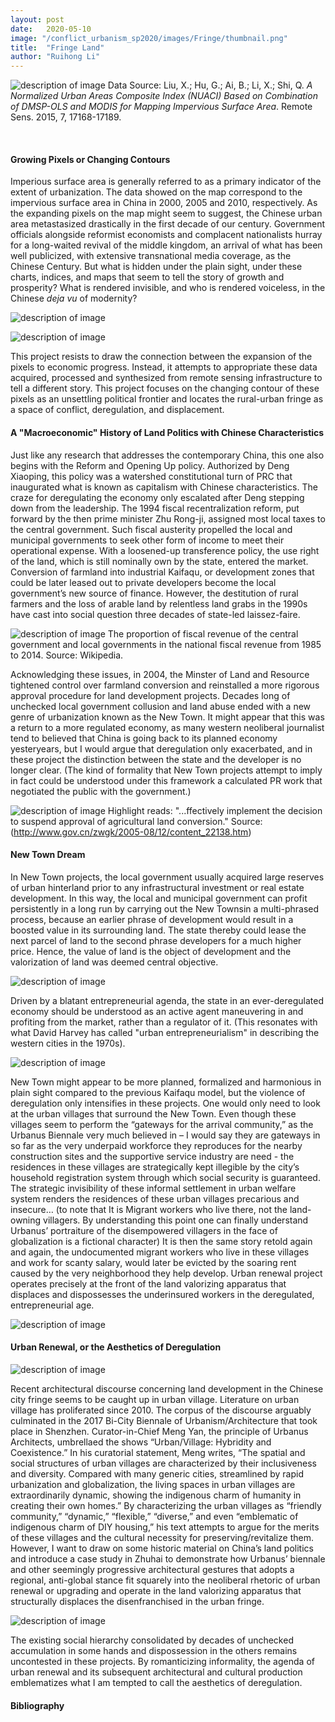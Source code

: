 ```yaml
---
layout: post
date:   2020-05-10
image: "/conflict_urbanism_sp2020/images/Fringe/thumbnail.png"
title:  "Fringe Land"
author: "Ruihong Li"
---
```


![description of image](/conflict_urbanism_sp2020/images/Fringe/cn_isa2.png)
Data Source: Liu, X.; Hu, G.; Ai, B.; Li, X.; Shi, Q. *A Normalized Urban Areas Composite Index (NUACI) Based on Combination of DMSP-OLS and MODIS for Mapping Impervious Surface Area*. Remote Sens. 2015, 7, 17168-17189.

 <br/>

#### Growing Pixels or Changing Contours

Imperious surface area is generally referred to as a primary indicator of the extent of urbanization. The data showed on the map correspond to the impervious surface area in China in 2000, 2005 and 2010, respectively. As the expanding pixels on the map might seem to suggest, the Chinese urban area metastasized drastically in the first decade of our century. Government officials alongside reformist economists and complacent nationalists hurray for a long-waited revival of the middle kingdom, an arrival of what has been well publicized, with extensive transnational media coverage, as the Chinese Century. But what is hidden under the plain sight, under these charts, indices, and maps that seem to tell the story of growth and prosperity? What is rendered invisible, and who is rendered voiceless, in the Chinese *deja vu* of modernity?

![description of image](/conflict_urbanism_sp2020/images/Fringe/prd_fringe.png)

![description of image](/conflict_urbanism_sp2020/images/Fringe/nanping_fringe.png)
 
This project resists to draw the connection between the expansion of the pixels to economic progress. Instead, it attempts to appropriate these data acquired, processed and synthesized from remote sensing infrastructure to tell a different story. This project focuses on the changing contour of these pixels as an unsettling political frontier and locates the rural-urban fringe as a space of conflict, deregulation, and displacement.

#### A "Macroeconomic" History of Land Politics with Chinese Characteristics

Just like any research that addresses the contemporary China, this one also begins with the Reform and Opening Up policy. Authorized by Deng Xiaoping, this policy was a watershed constitutional turn of PRC that inaugurated what is known as capitalism with Chinese characteristics. The craze for deregulating the economy only escalated after Deng stepping down from the leadership. The 1994 fiscal recentralization reform, put forward by the then prime minister Zhu Rong-ji, assigned most local taxes to the central government. Such fiscal austerity propelled the local and municipal governments to seek other form of income to meet their operational expense. With a loosened-up transference policy, the use right of the land, which is still nominally own by the state, entered the market. Conversion of farmland into industrial Kaifaqu, or development zones that could be later leased out to private developers become the local government’s new source of finance. However, the destitution of rural farmers and the loss of arable land by relentless land grabs in the 1990s have cast into social question three decades of state-led laissez-faire. 

![description of image](/conflict_urbanism_sp2020/images/Fringe/fiscal_recentralization.jpeg)
The proportion of fiscal revenue of the central government and local governments in the national fiscal revenue from 1985 to 2014. Source: Wikipedia.

Acknowledging these issues, in 2004, the Minster of Land and Resource tightened control over farmland conversion and reinstalled a more rigorous approval procedure for land development projects. Decades long of unchecked local government collusion and land abuse ended with a new genre of urbanization known as the New Town. It might appear that this was a return to a more regulated economy, as many western neoliberal journalist tend to believed that China is going back to its planned economy yesteryears, but I would argue that deregulation only exacerbated, and in these project the distinction between the state and the developer is no longer clear. (The kind of formality that New Town projects attempt to imply in fact could be understood under this framework a calculated PR work that negotiated the public with the government.)

![description of image](/conflict_urbanism_sp2020/images/Fringe/2004landpolicy.png)
Highlight reads: "...ffectively implement the decision to suspend approval of agricultural land conversion." Source: (http://www.gov.cn/zwgk/2005-08/12/content_22138.htm)

#### New Town Dream


In New Town projects, the local government usually acquired large reserves of urban hinterland prior to any infrastructural investment or real estate development. In this way, the local and municipal government can profit persistently in a long run by carrying out the New Townsin a multi-phrased process, because an earlier phrase of development would result in a boosted value in its surrounding land. The state thereby could lease the next parcel of land to the second phrase developers for a much higher price. Hence, the value of land is the object of development and the valorization of land was deemed central objective. 

![description of image](/conflict_urbanism_sp2020/images/Fringe/nanping_transformation.gif)

Driven by a blatant entrepreneurial agenda, the state in an ever-deregulated economy should be understood as an active agent maneuvering in and profiting from the market, rather than a regulator of it. (This resonates with what David Harvey has called "urban entrepreneurialism" in describing the western cities in the 1970s).

![description of image](/conflict_urbanism_sp2020/images/Fringe/huafa_phrase6.jpg)

New Town might appear to be more planned, formalized and harmonious in plain sight compared to the previous Kaifaqu model, but the violence of deregulation only intensifies in these projects. One would only need to look at the urban villages that surround the New Town. Even though these villages seem to perform the “gateways for the arrival community,” as the Urbanus Biennale very much believed in – I would say they are gateways in so far as the very underpaid workforce they reproduces for the nearby construction sites and the supportive service industry are need - the residences in these villages are strategically kept illegible by the city’s household registration system through which social security is guaranteed. The strategic invisibility of these informal settlement in urban welfare system renders the residences of these urban villages precarious and insecure… (to note that It is Migrant workers who live there, not the land-owning villagers. By understanding this point one can finally understand Urbanus’ portraiture of the disempowered villagers in the face of globalization is a fictional character) It is then the same story retold again and again, the undocumented migrant workers who live in these villages and work for scanty salary, would later be evicted by the soaring rent caused by the very neighborhood they help develop. Urban renewal project operates precisely at the front of the land valorizing apparatus that displaces and dispossesses the underinsured workers in the deregulated, entrepreneurial age.


![description of image](/conflict_urbanism_sp2020/images/Fringe/renewal_plan.jpg)


#### Urban Renewal, or the Aesthetics of Deregulation


![description of image](/conflict_urbanism_sp2020/images/Fringe/urbanus_poster.jpg)

Recent architectural discourse concerning land development in the Chinese city fringe seems to be caught up in urban village. Literature on urban village has proliferated since 2010. The corpus of the discourse arguably culminated in the 2017 Bi-City Biennale of Urbanism/Architecture that took place in Shenzhen. Curator-in-Chief Meng Yan, the principle of Urbanus Architects, umbrellaed the shows “Urban/Village: Hybridity and Coexistence.” In his curatorial statement, Meng writes, “The spatial and social structures of urban villages are characterized by their inclusiveness and diversity. Compared with many generic cities, streamlined by rapid urbanization and globalization, the living spaces in urban villages are extraordinarily dynamic, showing the indigenous charm of humanity in creating their own homes.” By characterizing the urban villages as “friendly community,” “dynamic,” “flexible,” “diverse,” and even “emblematic of indigenous charm of DIY housing,” his text attempts to argue for the merits of these villages and the cultural necessity for preserving/revitalize them. However, I want to draw on some historic material on China’s land politics and introduce a case study in Zhuhai to demonstrate how Urbanus’ biennale and other seemingly progressive architectural gestures that adopts a regional, anti-global stance fit squarely into the neoliberal rhetoric of urban renewal or upgrading and operate in the land valorizing apparatus that structurally displaces the disenfranchised in the urban fringe. 


![description of image](/conflict_urbanism_sp2020/images/Fringe/renewal_plan.jpg)

The existing social hierarchy consolidated by decades of unchecked accumulation in some hands and dispossession in the others remains uncontested in these projects. By romanticizing informality, the agenda of urban renewal and its subsequent architectural and cultural production emblematizes what I am tempted to call the aesthetics of deregulation.

#### Bibliography









